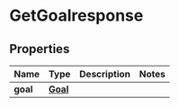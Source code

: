 

# GetGoalresponse


## Properties

| Name | Type | Description | Notes |
|------------ | ------------- | ------------- | -------------|
|**goal** | [**Goal**](Goal.md) |  |  |



